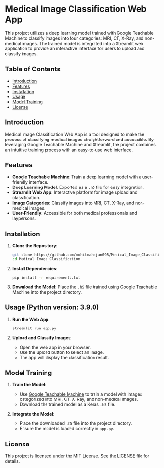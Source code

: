 # Medical Image Classification Web App

This project utilizes a deep learning model trained with Google Teachable Machine to classify images into four categories: MRI, CT, X-Ray, and non-medical images. The trained model is integrated into a Streamlit web application to provide an interactive interface for users to upload and classify images.

## Table of Contents
- [Introduction](#introduction)
- [Features](#features)
- [Installation](#installation)
- [Usage](#usage)
- [Model Training](#model-training)
- [License](#license)

## Introduction
Medical Image Classification Web App is a tool designed to make the process of classifying medical images straightforward and accessible. By leveraging Google Teachable Machine and Streamlit, the project combines an intuitive training process with an easy-to-use web interface.

## Features
- **Google Teachable Machine**: Train a deep learning model with a user-friendly interface.
- **Deep Learning Model**: Exported as a `.h5` file for easy integration.
- **Streamlit Web App**: Interactive platform for image upload and classification.
- **Image Categories**: Classify images into MRI, CT, X-Ray, and non-medical images.
- **User-Friendly**: Accessible for both medical professionals and laypersons.

## Installation
1. **Clone the Repository**:
    ```bash
    git clone https://github.com/mohitmahajan095/Medical_Image_Classification.git
    cd Medical_Image_Classification
    ```

2. **Install Dependencies**:
    ```bash
    pip install -r requirements.txt
    ```

3. **Download the Model**:
   Place the `.h5` file trained using Google Teachable Machine into the project directory.

## Usage (Python version: 3.9.0)
1. **Run the Web App**:
    ```bash
    streamlit run app.py
    ```

2. **Upload and Classify Images**:
   - Open the web app in your browser.
   - Use the upload button to select an image.
   - The app will display the classification result.

## Model Training
1. **Train the Model**:
   - Use [Google Teachable Machine](https://teachablemachine.withgoogle.com/) to train a model with images categorized into MRI, CT, X-Ray, and non-medical images.
   - Download the trained model as a Keras `.h5` file.

2. **Integrate the Model**:
   - Place the downloaded `.h5` file into the project directory.
   - Ensure the model is loaded correctly in `app.py`.

## License
This project is licensed under the MIT License. See the [LICENSE](LICENSE) file for details.
